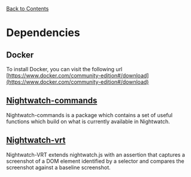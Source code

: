 [Back to Contents](index.md)

# Dependencies

## Docker

To install Docker, you can visit the following url [https://www.docker.com/community-edition#/download](https://www.docker.com/community-edition#/download)

## [Nightwatch-commands](https://github.com/bbc/nightwatch-commands)

Nightwatch-commands is a package which contains a set of useful functions which build on what is currently available in Nightwatch.

## [Nightwatch-vrt](https://github.com/bbc/nightwatch-vrt)

Nightwatch-VRT extends nightwatch.js with an assertion that captures a screenshot of a DOM element identified by a selector and compares the screenshot against a baseline screenshot.
